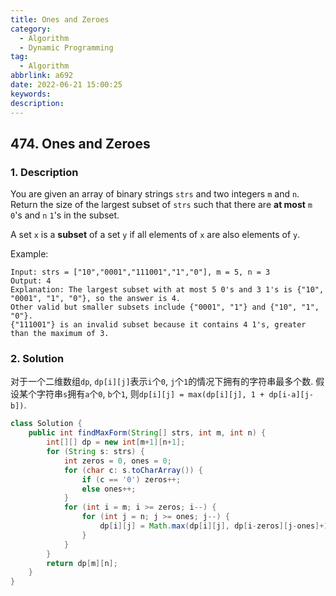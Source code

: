 ```yaml
---
title: Ones and Zeroes
category:
  - Algorithm
  - Dynamic Programming
tag:
  - Algorithm
abbrlink: a692
date: 2022-06-21 15:00:25
keywords:
description:
---
```


## 474. Ones and Zeroes
### 1. Description
You are given an array of binary strings `strs` and two integers `m` and `n`.
Return the size of the largest subset of `strs` such that there are **at most** `m` `0`'s and `n` `1`'s in the subset.

A set `x` is a **subset** of a set `y` if all elements of `x` are also elements of `y`.

Example:
```
Input: strs = ["10","0001","111001","1","0"], m = 5, n = 3
Output: 4
Explanation: The largest subset with at most 5 0's and 3 1's is {"10", "0001", "1", "0"}, so the answer is 4.
Other valid but smaller subsets include {"0001", "1"} and {"10", "1", "0"}.
{"111001"} is an invalid subset because it contains 4 1's, greater than the maximum of 3.
```

### 2. Solution
对于一个二维数组`dp`, `dp[i][j]`表示`i`个`0`, `j`个`1`的情况下拥有的字符串最多个数. 假设某个字符串`s`拥有`a`个`0`, `b`个`1`, 则`dp[i][j] = max(dp[i][j], 1 + dp[i-a][j-b])`.

```java
class Solution {
    public int findMaxForm(String[] strs, int m, int n) {
        int[][] dp = new int[m+1][n+1];
        for (String s: strs) {
            int zeros = 0, ones = 0;
            for (char c: s.toCharArray()) {
                if (c == '0') zeros++;
                else ones++;
            }
            for (int i = m; i >= zeros; i--) {
                for (int j = n; j >= ones; j--) {
                    dp[i][j] = Math.max(dp[i][j], dp[i-zeros][j-ones]+1);
                }
            }
        }
        return dp[m][n];
    }
}
```
